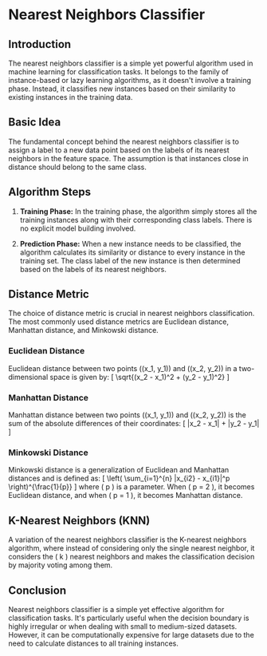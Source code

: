# Nearest Neighbors Classifier

## Introduction
The nearest neighbors classifier is a simple yet powerful algorithm used in machine learning for classification tasks. It belongs to the family of instance-based or lazy learning algorithms, as it doesn't involve a training phase. Instead, it classifies new instances based on their similarity to existing instances in the training data.

## Basic Idea
The fundamental concept behind the nearest neighbors classifier is to assign a label to a new data point based on the labels of its nearest neighbors in the feature space. The assumption is that instances close in distance should belong to the same class.

## Algorithm Steps
1. **Training Phase:** In the training phase, the algorithm simply stores all the training instances along with their corresponding class labels. There is no explicit model building involved.

2. **Prediction Phase:** When a new instance needs to be classified, the algorithm calculates its similarity or distance to every instance in the training set. The class label of the new instance is then determined based on the labels of its nearest neighbors.

## Distance Metric
The choice of distance metric is crucial in nearest neighbors classification. The most commonly used distance metrics are Euclidean distance, Manhattan distance, and Minkowski distance. 

### Euclidean Distance
Euclidean distance between two points \((x_1, y_1)\) and \((x_2, y_2)\) in a two-dimensional space is given by:
\[ \sqrt{(x_2 - x_1)^2 + (y_2 - y_1)^2} \]

### Manhattan Distance
Manhattan distance between two points \((x_1, y_1)\) and \((x_2, y_2)\) is the sum of the absolute differences of their coordinates:
\[ |x_2 - x_1| + |y_2 - y_1| \]

### Minkowski Distance
Minkowski distance is a generalization of Euclidean and Manhattan distances and is defined as:
\[ \left( \sum_{i=1}^{n} |x_{i2} - x_{i1}|^p \right)^{\frac{1}{p}} \]
where \( p \) is a parameter. When \( p = 2 \), it becomes Euclidean distance, and when \( p = 1 \), it becomes Manhattan distance.

## K-Nearest Neighbors (KNN)
A variation of the nearest neighbors classifier is the K-nearest neighbors algorithm, where instead of considering only the single nearest neighbor, it considers the \( k \) nearest neighbors and makes the classification decision by majority voting among them.

## Conclusion
Nearest neighbors classifier is a simple yet effective algorithm for classification tasks. It's particularly useful when the decision boundary is highly irregular or when dealing with small to medium-sized datasets. However, it can be computationally expensive for large datasets due to the need to calculate distances to all training instances.
